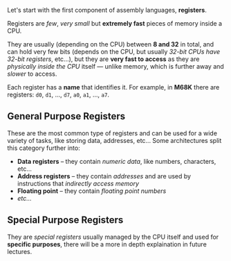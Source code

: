 Let's start with the first component of assembly languages, **registers**.

Registers are _few_, _very small_ but **extremely fast** pieces of memory inside a CPU.

They are usually (depending on the CPU) between **8 and 32** in total, and can hold very few bits
(depends on the CPU, but usually _32-bit CPUs have 32-bit registers_, etc...), but they are **very fast to access** as they
are _physically inside the CPU_ itself — unlike memory, which is further away and _slower_ to access.

Each register has a **name** that identifies it.
For example, in **M68K** there are registers: `d0`, `d1`, ..., `d7`, `a0`, `a1`, ..., `a7`.

## General Purpose Registers

These are the most common type of registers and can be used for a wide variety of tasks, like storing data, addresses, etc...
Some architectures split this category further into:

- **Data registers** – they contain _numeric data_, like numbers, characters, etc...
- **Address registers** – they contain _addresses_ and are used by instructions that _indirectly access memory_
- **Floating point** – they contain _floating point numbers_
- _etc..._

## Special Purpose Registers

They are _special registers_ usually managed by the CPU itself and used for **specific purposes**, there will be a more in depth explaination
in future lectures.
